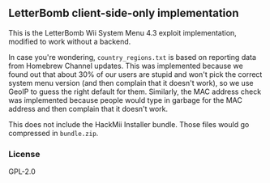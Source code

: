 ## LetterBomb client-side-only implementation

This is the LetterBomb Wii System Menu 4.3 exploit implementation, modified
to work without a backend.

In case you're wondering, `country_regions.txt` is based on reporting data
from Homebrew Channel updates. This was implemented because we found out
that about 30% of our users are stupid and won't pick the correct system
menu version (and then complain that it doesn't work), so we use GeoIP to
guess the right default for them. Similarly, the MAC address check was
implemented because people would type in garbage for the MAC address and
then complain that it doesn't work.

This does not include the HackMii Installer bundle. Those files would go
compressed in `bundle.zip`.

### License

GPL-2.0
